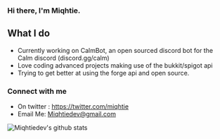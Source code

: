### Hi there, I'm Miqhtie.

## What I do
- Currently working on CalmBot, an open sourced discord bot for the Calm discord (discord.gg/calm) 
- Love coding advanced projects making use of the bukkit/spigot api
- Trying to get better at using the forge api and open source.

### Connect with me
- On twitter : https://twitter.com/miqhtie
- Email Me: Miqhtiedev@gmail.com

![Miqhtiedev's github stats](https://github-readme-stats.vercel.app/api?username=miqhtiedev&show_icons=true&theme=cobalt)
